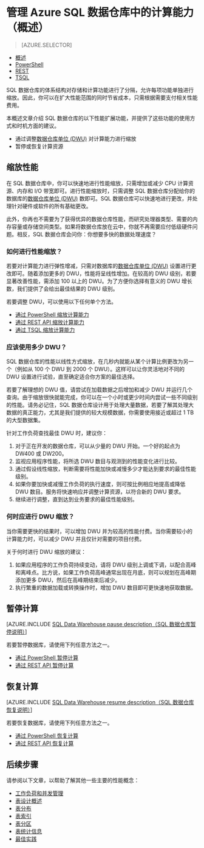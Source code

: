 <!-- Remove Azure Portal -->
<properties
   pageTitle="管理 Azure SQL 数据仓库中的计算能力（概述）| Azure"
   description="Azure SQL 数据仓库中的性能横向扩展功能。通过调整 DWU 数目进行横向扩展，或者通过暂停和恢复计算资源来节省成本。"
   services="sql-data-warehouse"
   documentationCenter="NA"
   authors="barbkess"
   manager="barbkess"
   editor=""/>

<tags
   ms.service="sql-data-warehouse"
   ms.date="07/01/2016"
   wacn.date="08/15/2016"/>

# 管理 Azure SQL 数据仓库中的计算能力（概述）

> [AZURE.SELECTOR]
- [概述](/documentation/articles/sql-data-warehouse-manage-compute-overview/)
- [PowerShell](/documentation/articles/sql-data-warehouse-manage-compute-powershell/)
- [REST](/documentation/articles/sql-data-warehouse-manage-compute-rest-api/)
- [TSQL](/documentation/articles/sql-data-warehouse-manage-compute-tsql/)
<!-- - [门户](/documentation/articles/sql-data-warehouse-manage-compute-portal) -->

SQL 数据仓库的体系结构对存储和计算功能进行了分隔，允许每项功能单独进行缩放。因此，你可以在扩大性能范围的同时节省成本，只需根据需要支付相关性能费用。

本概述文章介绍 SQL 数据仓库的以下性能扩展功能，并提供了这些功能的使用方式和时机方面的建议。

- 通过调整[数据仓库单位 (DWU)][] 对计算能力进行缩放
- 暂停或恢复计算资源

<a name="scale-performance-bk"></a>

## 缩放性能

在 SQL 数据仓库中，你可以快速地进行性能缩放，只需增加或减少 CPU 计算资源、内存和 I/O 带宽即可。进行性能缩放时，只需调整 SQL 数据仓库分配给你的数据库的[数据仓库单位 (DWU)][] 数即可。SQL 数据仓库可以快速地进行更改，并处理针对硬件或软件的所有基础更改。

此外，你再也不需要为了获得优异的数据仓库性能，而研究处理器类型、需要的内存容量或存储空间类型。如果将数据仓库放在云中，你就不再需要应付低级硬件问题。相反，SQL 数据仓库会问你：你想要多快的数据处理速度？

### 如何进行性能缩放？

若要对计算能力进行弹性增减，只需对数据库的[数据仓库单位 (DWU)][] 设置进行更改即可。随着添加更多的 DWU，性能将呈线性增加。在较高的 DWU 级别，若要显著改善性能，需添加 100 以上的 DWU。为了方便你选择有意义的 DWU 增长数，我们提供了会给出最佳结果的 DWU 级别。
 
若要调整 DWU，可以使用以下任何单个方法。

<!-- - [通过 Azure 门户缩放计算能力][] -->
- [通过 PowerShell 缩放计算能力][]
- [通过 REST API 缩放计算能力][]
- [通过 TSQL 缩放计算能力][]

### 应该使用多少 DWU？
 
SQL 数据仓库的性能以线性方式缩放，在几秒内就能从某个计算比例更改为另一个（例如从 100 个 DWU 到 2000 个 DWU）。这样可以让你灵活地对不同的 DWU 设置进行试验，直至确定适合你方案的最佳选择。

若要了解理想的 DWU 值，请尝试在加载数据之后增加和减少 DWU 并运行几个查询。由于缩放很快就能完成，你可以在一个小时或更少时间内尝试一些不同级别的性能。请务必记住，SQL 数据仓库设计用于处理大量数据，若要了解其处理大数据的真正能力，尤其是我们提供的较大规模数据，你需要使用接近或超过 1 TB 的大型数据集。

针对工作负荷查找最佳 DWU 时，建议你：

1. 对于正在开发的数据仓库，可以从少量的 DWU 开始。一个好的起点为 DW400 或 DW200。
2. 监视应用程序性能，将所选 DWU 数目与观测到的性能变化进行比较。
3. 通过假设线性缩放，判断需要将性能加快或减慢多少才能达到要求的最佳性能级别。
4. 如果你要加快或减慢工作负荷的执行速度，则可按比例相应地提高或降低 DWU 数目。服务将快速响应并调整计算资源，以符合新的 DWU 要求。
5. 继续进行调整，直到达到业务要求的最佳性能级别。

### 何时应进行 DWU 缩放？

当你需要更快的结果时，可以增加 DWU 并为较高的性能付费。当你需要较小的计算能力时，可以减少 DWU 并且仅针对需要的项目付费。

关于何时进行 DWU 缩放的建议：

1. 如果应用程序的工作负荷持续变动，请将 DWU 级别上调或下调，以配合高峰和离峰点。比方说，如果工作负荷高峰通常出现在月底，则可以规划在高峰期添加更多 DWU，然后在高峰期结束后减少。
2. 执行繁重的数据加载或转换操作时，增加 DWU 数目即可更快速地获取数据。

<a name="pause-compute-bk"></a>

## 暂停计算

[AZURE.INCLUDE [SQL Data Warehouse pause description（SQL 数据仓库暂停说明）](../../includes/sql-data-warehouse-pause-description.md)]

若要暂停数据库，请使用下列任意方法之一。

<!-- - [通过 Azure 门户暂停计算][] -->
- [通过 PowerShell 暂停计算][]
- [通过 REST API 暂停计算][]

<a name="resume-compute-bk"></a>

## 恢复计算

[AZURE.INCLUDE [SQL Data Warehouse resume description（SQL 数据仓库恢复说明）](../../includes/sql-data-warehouse-resume-description.md)]

若要恢复数据库，请使用下列任意方法之一。

<!-- - [通过 Azure 门户恢复计算][] -->
- [通过 PowerShell 恢复计算][]
- [通过 REST API 恢复计算][]

<a name="next-steps-bk">

## 后续步骤
请参阅以下文章，以帮助了解其他一些主要的性能概念：

- [工作负荷和并发管理][]
- [表设计概述][]
- [表分布][]
- [表索引][]
- [表分区][]
- [表统计信息][]
- [最佳实践][]

<!--Image reference-->

<!--Article references-->
[数据仓库单位 (DWU)]: /documentation/articles/sql-data-warehouse-overview-what-is#data-warehouse-units

[通过 Azure 门户缩放计算能力]: /documentation/articles/sql-data-warehouse-manage-compute-portal#scale-compute-bk
[通过 PowerShell 缩放计算能力]: /documentation/articles/sql-data-warehouse-manage-compute-powershell#scale-compute-bk
[通过 REST API 缩放计算能力]: /documentation/articles/sql-data-warehouse-manage-compute-rest-api#scale-compute-bk
[通过 TSQL 缩放计算能力]: /documentation/articles/sql-data-warehouse-manage-compute-tsql#scale-compute-bk

[capacity limits]: /documentation/articles/sql-data-warehouse-service-capacity-limits/

[通过 Azure 门户暂停计算]: /documentation/articles/sql-data-warehouse-manage-compute-portal#pause-compute-bk
[通过 PowerShell 暂停计算]: /documentation/articles/sql-data-warehouse-manage-compute-powershell#pause-compute-bk
[通过 REST API 暂停计算]: /documentation/articles/sql-data-warehouse-manage-compute-rest-api#pause-compute-bk

[通过 Azure 门户恢复计算]: /documentation/articles/sql-data-warehouse-manage-compute-portal#resume-compute-bk
[通过 PowerShell 恢复计算]: /documentation/articles/sql-data-warehouse-manage-compute-powershell#resume-compute-bk
[通过 REST API 恢复计算]: /documentation/articles/sql-data-warehouse-manage-compute-rest-api#resume-compute-bk

[工作负荷和并发管理]: /documentation/articles/sql-data-warehouse-develop-concurrency/
[表设计概述]: /documentation/articles/sql-data-warehouse-tables-overview/
[表分布]: /documentation/articles/sql-data-warehouse-tables-distribute/
[表索引]: /documentation/articles/sql-data-warehouse-tables-index/
[表分区]: /documentation/articles/sql-data-warehouse-tables-partition/
[表统计信息]: /documentation/articles/sql-data-warehouse-tables-statistics/
[最佳实践]: /documentation/articles/sql-data-warehouse-best-practices/
[development overview]: /documentation/articles/sql-data-warehouse-overview-develop/

<!--MSDN references-->

<!--Other Web references-->
[Azure portal]: http://portal.azure.cn/

<!---HONumber=Mooncake_0808_2016-->
